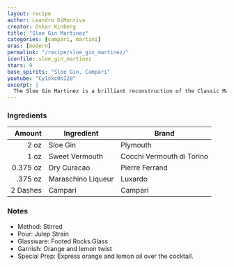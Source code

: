 ```yaml
---
layout: recipe
author: Leandro DiMonriva
creator: Oskar Kinberg
title: "Sloe Gin Martinez"
categories: [campari, martini]
eras: [modern]
permalink: "/recipe/sloe_gin_martinez/"
iconfile: sloe_gin_martinez
stars: 0
base_spirits: "Sloe Gin, Campari"
youtube: "Cy1skc0oI28"
excerpt: |
  The Sloe Gin Martinez is a brilliant reconstruction of the Classic Martinez. It was created by London Barman Oskar Kinberg while he ran his own speakeasy style Bar Oskar's Bar in the basement of the now defunct Michelin Star restaurant Dabbous. Not to worry though! If any of you guys find yourself in London you can check out Oskar's work at his second collaboration with Chef Ollie Dabbous, Hide, where he serves as Beverage Director. Kinberg is emerging as one of my favorite bartenders lately. His style is very akin to mine in that his drinks are clean and classically presented but instead of the usual brown or yellow classic style offerings, he uses seasonal ingredients in Farmer's Market drinks. And while this category of drink is usually complex, Kinberg's are simple, perfectly balanced and very satisfying.
---
```


### Ingredients

|   Amount | Ingredient         | Brand                     |
| -------: | ------------------ | ------------------------- |
|     2 oz | Sloe Gin           | Plymouth                  |
|     1 oz | Sweet Vermouth     | Cocchi Vermouth di Torino |
| 0.375 oz | Dry Curacao        | Pierre Ferrand            |
|  .375 oz | Maraschino Liqueur | Luxardo                   |
| 2 Dashes | Campari            | Campari                   |

### Notes

- Method: Stirred
- Pour: Julep Strain
- Glassware: Footed Rocks Glass
- Garnish: Orange and lemon twist
- Special Prep: Express orange and lemon oil over the cocktail.
